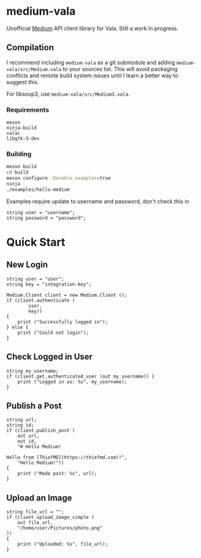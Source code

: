 # medium-vala

Unofficial [Medium](https://medium.com) API client library for Vala. Still a work in progress.

## Compilation

I recommend including `medium-vala` as a git submodule and adding `medium-vala/src/Medium.vala` to your sources list. This will avoid packaging conflicts and remote build system issues until I learn a better way to suggest this.

For libsoup3, use `medium-vala/src/Medium3.vala`.

### Requirements

```
meson
ninja-build
valac
libgtk-3-dev
```

### Building

```bash
meson build
cd build
meson configure -Denable_examples=true
ninja
./examples/hello-medium
```

Examples require update to username and password, don't check this in

```
string user = "username";
string password = "password";
```

# Quick Start


## New Login

```vala
string user = "user";
string key = "integration-key";

Medium.Client client = new Medium.Client ();
if (client.authenticate (
        user,
        key))
{
    print ("Successfully logged in");
} else {
    print ("Could not login");
}
```

## Check Logged in User

```vala
string my_username;
if (client.get_authenticated_user (out my_username)) {
    print ("Logged in as: %s", my_username);
}
```

## Publish a Post

```vala
string url;
string id;
if (client.publish_post (
    out url,
    out id,
    "# Hello Medium!

Hello from [ThiefMD](https://thiefmd.com)!",
    "Hello Medium!"))
{
    print ("Made post: %s", url);
}
```

## Upload an Image

```vala
string file_url = "";
if (client.upload_image_simple (
    out file_url,
    "/home/user/Pictures/photo.png"
))
{
    print ("Uploaded: %s", file_url);
}
```
